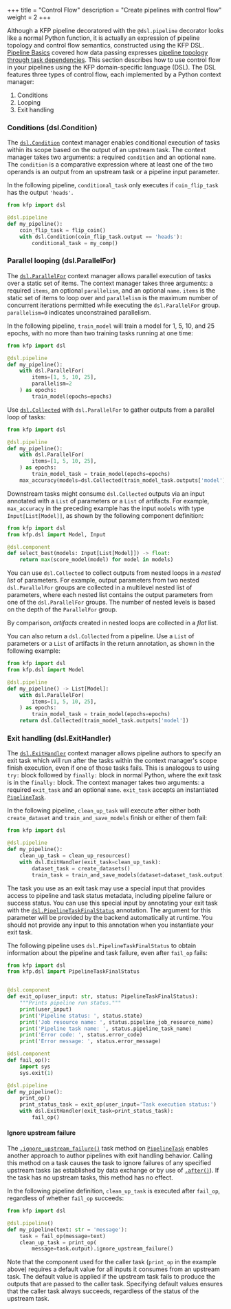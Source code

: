 +++
title = "Control Flow"
description = "Create pipelines with control flow"
weight = 2
+++

Although a KFP pipeline decoratored with the `@dsl.pipeline` decorator looks like a normal Python function, it is actually an expression of pipeline topology and control flow semantics, constructed using the KFP DSL. [Pipeline Basics][pipeline-basics] covered how data passing expresses [pipeline topology through task dependencies][data-passing]. This section describes how to use control flow in your pipelines using the KFP domain-specific language (DSL). The DSL features three types of control flow, each implemented by a Python context manager:

1. Conditions
2. Looping
3. Exit handling

### Conditions (dsl.Condition)


The [`dsl.Condition`][dsl-condition] context manager enables conditional execution of tasks within its scope based on the output of an upstream task. The context manager takes two arguments: a required `condition` and an optional `name`. The `condition` is a comparative expression where at least one of the two operands is an output from an upstream task or a pipeline input parameter.

In the following pipeline, `conditional_task` only executes if `coin_flip_task` has the output `'heads'`.

```python
from kfp import dsl

@dsl.pipeline
def my_pipeline():
    coin_flip_task = flip_coin()
    with dsl.Condition(coin_flip_task.output == 'heads'):
        conditional_task = my_comp()
```

### Parallel looping (dsl.ParallelFor)

The [`dsl.ParallelFor`][dsl-parallelfor] context manager allows parallel execution of tasks over a static set of items. The context manager takes three arguments: a required `items`, an optional `parallelism`, and an optional `name`. `items` is the static set of items to loop over and `parallelism` is the maximum number of concurrent iterations permitted while executing the `dsl.ParallelFor` group. `parallelism=0` indicates unconstrained parallelism.

In the following pipeline, `train_model` will train a model for 1, 5, 10, and 25 epochs, with no more than two training tasks running at one time:

```python
from kfp import dsl

@dsl.pipeline
def my_pipeline():
    with dsl.ParallelFor(
        items=[1, 5, 10, 25],
        parallelism=2
    ) as epochs:
        train_model(epochs=epochs)
```

Use [`dsl.Collected`](https://kubeflow-pipelines.readthedocs.io/en/latest/source/dsl.html#kfp.dsl.Collected) with `dsl.ParallelFor` to gather outputs from a parallel loop of tasks:

```python
from kfp import dsl

@dsl.pipeline
def my_pipeline():
    with dsl.ParallelFor(
        items=[1, 5, 10, 25],
    ) as epochs:
        train_model_task = train_model(epochs=epochs)
    max_accuracy(models=dsl.Collected(train_model_task.outputs['model']))
```

Downstream tasks might consume `dsl.Collected` outputs via an input annotated with a `List` of parameters or a `List` of artifacts. For example, `max_accuracy` in the preceding example has the input `models` with type `Input[List[Model]]`, as shown by the following component definition:

```python
from kfp import dsl
from kfp.dsl import Model, Input

@dsl.component
def select_best(models: Input[List[Model]]) -> float:
    return max(score_model(model) for model in models)
```

You can use `dsl.Collected` to collect outputs from nested loops in a *nested list* of parameters. For example, output parameters from two nested `dsl.ParallelFor` groups are collected in a multilevel nested list of parameters, where each nested list contains the output parameters from one of the `dsl.ParallelFor` groups. The number of nested levels is based on the depth of the `ParallelFor` group.

By comparison, *artifacts* created in nested loops are collected in a *flat* list.

You can also return a `dsl.Collected` from a pipeline. Use a `List` of parameters or a `List` of artifacts in the return annotation, as shown in the following example:

```python
from kfp import dsl
from kfp.dsl import Model

@dsl.pipeline
def my_pipeline() -> List[Model]:
    with dsl.ParallelFor(
        items=[1, 5, 10, 25],
    ) as epochs:
        train_model_task = train_model(epochs=epochs)
    return dsl.Collected(train_model_task.outputs['model'])
```


### Exit handling (dsl.ExitHandler)
The [`dsl.ExitHandler`][dsl-exithandler] context manager allows pipeline authors to specify an exit task which will run after the tasks within the context manager's scope finish execution, even if one of those tasks fails. This is analogous to using `try:` block followed by `finally:` block in normal Python, where the exit task is in the `finally:` block. The context manager takes two arguments: a required `exit_task` and an optional `name`. `exit_task` accepts an instantiated [`PipelineTask`][dsl-pipelinetask].

In the following pipeline, `clean_up_task` will execute after either both `create_dataset` and `train_and_save_models` finish or either of them fail:

```python
from kfp import dsl

@dsl.pipeline
def my_pipeline():
    clean_up_task = clean_up_resources()
    with dsl.ExitHandler(exit_task=clean_up_task):
        dataset_task = create_datasets()
        train_task = train_and_save_models(dataset=dataset_task.output)
```

The task you use as an exit task may use a special input that provides access to pipeline and task status metadata, including pipeline failure or success status. You can use this special input by annotating your exit task with the [`dsl.PipelineTaskFinalStatus`][dsl-pipelinetaskfinalstatus] annotation. The argument for this parameter will be provided by the backend automatically at runtime. You should not provide any input to this annotation when you instantiate your exit task.

The following pipeline uses `dsl.PipelineTaskFinalStatus` to obtain information about the pipeline and task failure, even after `fail_op` fails:

```python
from kfp import dsl
from kfp.dsl import PipelineTaskFinalStatus


@dsl.component
def exit_op(user_input: str, status: PipelineTaskFinalStatus):
    """Prints pipeline run status."""
    print(user_input)
    print('Pipeline status: ', status.state)
    print('Job resource name: ', status.pipeline_job_resource_name)
    print('Pipeline task name: ', status.pipeline_task_name)
    print('Error code: ', status.error_code)
    print('Error message: ', status.error_message)

@dsl.component
def fail_op():
    import sys
    sys.exit(1)

@dsl.pipeline
def my_pipeline():
    print_op()
    print_status_task = exit_op(user_input='Task execution status:')
    with dsl.ExitHandler(exit_task=print_status_task):
        fail_op()
```
#### Ignore upstream failure
The [`.ignore_upstream_failure()`][ignore-upstream-failure] task method on [`PipelineTask`][dsl-pipelinetask] enables another approach to author pipelines with exit handling behavior. Calling this method on a task causes the task to ignore failures of any specified upstream tasks (as established by data exchange or by use of [`.after()`][dsl-pipelinetask-after]). If the task has no upstream tasks, this method has no effect.

In the following pipeline definition, `clean_up_task` is executed after `fail_op`, regardless of whether `fail_op` succeeds:

```python
from kfp import dsl

@dsl.pipeline()
def my_pipeline(text: str = 'message'):
    task = fail_op(message=text)
    clean_up_task = print_op(
        message=task.output).ignore_upstream_failure()
```

Note that the component used for the caller task (`print_op` in the example above) requires a default value for all inputs it consumes from an upstream task. The default value is applied if the upstream task fails to produce the outputs that are passed to the caller task. Specifying default values ensures that the caller task always succeeds, regardless of the status of the upstream task. 

[data-passing]: /docs/components/pipelines/v2/pipelines/pipeline-basics#data-passing-and-task-dependencies
[pipeline-basics]: /docs/components/pipelines/v2/pipelines/pipeline-basics
[dsl-condition]: https://kubeflow-pipelines.readthedocs.io/en/latest/source/dsl.html#kfp.dsl.Condition
[dsl-exithandler]: https://kubeflow-pipelines.readthedocs.io/en/latest/source/dsl.html#kfp.dsl.ExitHandler
[dsl-parallelfor]: https://kubeflow-pipelines.readthedocs.io/en/latest/source/dsl.html#kfp.dsl.ParallelFor
[dsl-pipelinetaskfinalstatus]: https://kubeflow-pipelines.readthedocs.io/en/latest/source/dsl.html#kfp.dsl.PipelineTaskFinalStatus
[ignore-upstream-failure]: https://kubeflow-pipelines.readthedocs.io/en/latest/source/dsl.html#kfp.dsl.PipelineTask.ignore_upstream_failure
[dsl-pipelinetask]: https://kubeflow-pipelines.readthedocs.io/en/latest/source/dsl.html#kfp.dsl.PipelineTask
[dsl-pipelinetask-after]: https://kubeflow-pipelines.readthedocs.io/en/latest/source/dsl.html#kfp.dsl.PipelineTask.after